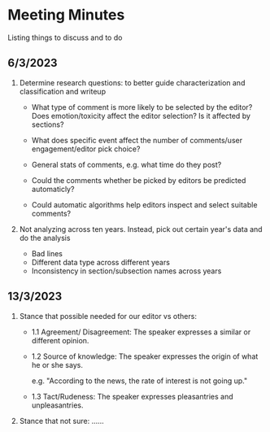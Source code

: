 # Meeting Minutes
Listing things to discuss and to do


## 6/3/2023

1. Determine research questions: to better guide characterization and classification and writeup
    - What type of comment is more likely to be selected by the editor? Does emotion/toxicity affect the editor selection? Is it affected by sections?
    - What does specific event affect the number of comments/user engagement/editor pick choice?
    - General stats of comments, e.g. what time do they post?
    
    - Could the comments whether be picked by editors be predicted automaticly?
    - Could automatic algorithms help editors inspect and select suitable comments?


  
 2. Not analyzing across ten years. Instead, pick out certain year's data and do the analysis
    - Bad lines
    - Different data type across different years
    - Inconsistency in section/subsection names across years

## 13/3/2023

1. Stance that possible needed for our editor vs others:
    - 1.1 Agreement/ Disagreement: The speaker expresses a similar or different opinion.
    - 1.2 Source of knowledge: The speaker expresses the origin of what he or she says.
    
        e.g. "According to the news, the rate of interest is not going up."
    - 1.3 Tact/Rudeness: The speaker expresses pleasantries and unpleasantries.
2. Stance that not sure:
    ......
